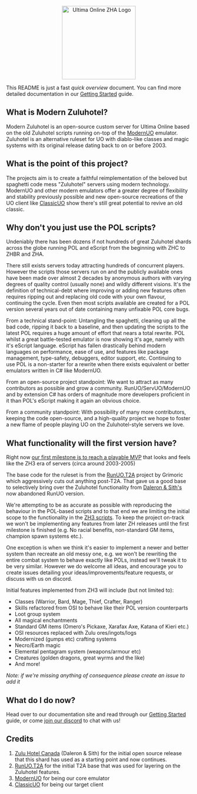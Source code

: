 <p align="center">
    <img src="https://i.imgur.com/KNDuNQs.png" width="200" height="200"  alt="Ultima Online ZHA Logo">
</p>

This README is just a fast *quick overview* document. You can find more detailed documentation in our [Getting Started](https://zuluhotel.com.au/modernzhdocs/docs/getting-started/) guide.

What is Modern Zuluhotel?
--------------
Modern Zuluhotel is an open-source custom server for Ultima Online based on the old Zuluhotel scripts running on-top of the [ModernUO](https://github.com/modernuo/ModernUO/) emulator.
Zuluhotel is an alternative ruleset for UO with diablo-like classes and magic systems with its original release dating back to on or before 2003. 

What is the point of this project?
--------------
The projects aim is to create a faithful reimplementation of the beloved but spaghetti code mess "Zuluhotel" servers using modern technology.
ModernUO and other modern emulators offer a greater degree of flexibility and stability previously possible and new open-source recreations of the UO client like [ClassicUO](https://github.com/andreakarasho/ClassicUO) show there's still great potential to revive an old classic.

Why don't you just use the POL scripts?
--------------

Undeniably there has been dozens if not hundreds of great Zuluhotel shards across the globe running POL and eScript from the beginning with ZHC to ZHBR and ZHA. 

There still exists servers today attracting hundreds of concurrent players. However the scripts those servers run on and the publicly available ones have been made over almost 2 decades by anonymous authors with varying degrees of quality control (usually none) and wildly different visions. 
It's the definition of technical-debt where improving or adding new features often requires ripping out and replacing old code with your own flavour, continuing the cycle. Even then most scripts available are created for a POL version several years out of date containing many unfixable POL core bugs. 

From a technical stand-point: Untangling the spaghetti, cleaning up all the bad code, ripping it back to a baseline, and then updating the scripts to the latest POL requires a huge amount of effort that nears a total rewrite. 
POL whilst a great battle-tested emulator is now showing it's age, namely with it's eScript language. eScript has fallen drastically behind modern languages on performance, ease of use, and features like package management, type-safety, debuggers, editor support, etc.
Continuing to use POL is a non-starter for a rewrite when there exists equivalent or better emulators written in C# like ModernUO.

From an open-source project standpoint: We want to attract as many contributors as possible and grow a community. RunUO/ServUO/ModernUO and by extension C# has orders of magnitude more developers proficient in it than POL's eScript making it again an obvious choice.

From a community standpoint: With possibility of many more contributors, keeping the code open-source, and a high-quality project we hope to foster a new flame of people playing UO on the Zuluhotel-style servers we love.

What functionality will the first version have?
--------------
Right now [our first milestone is to reach a playable MVP](https://github.com/zuluhotelaustralia/zuluhotel/milestone/1) that looks and feels like the ZH3 era of servers (circa around 2003-2005)

The base code for the ruleset is from the [RunUO.T2A](https://github.com/Grimoric/RunUO.T2A) project by Grimoric which aggressively cuts out anything post-T2A.
That gave us a good base to selectively bring over the Zuluhotel functionality from [Daleron & Sith's](https://zuluhotel.ca/) now abandoned RunUO version.

We're attempting to be as accurate as possible with reproducing the behaviour in the POL-based scripts and to that end we are limiting the initial scope to the functionality in the [ZH3 scripts](https://github.com/zuluhotelaustralia/uoaus).
To keep the project on-track we won't be implementing any features from later ZH releases until the first milestone is finished (e.g. No racial benefits, non-standard GM items, champion spawn systems etc.). 

One exception is when we think it's easier to implement a newer and better system than recreate an old messy one, e.g. we won't be rewriting the entire combat system to behave exactly like POLs, instead we'll tweak it to be very similar.
However we do welcome all ideas, and encourage you to create issues detailing your ideas/improvements/feature requests, or discuss with us on discord.

Initial features implemented from ZH3 will include (but not limited to):

 - Classes (Warrior, Bard, Mage, Thief, Crafter, Ranger)
 - Skills refactored from OSI to behave like their POL version counterparts
 - Loot group system
 - All magical enchantments
 - Standard GM items (Omero's Pickaxe, Xarafax Axe, Katana of Kieri etc.)
 - OSI resources replaced with Zulu ores/ingots/logs
 - Modernized (gumps etc) crafting systems
 - Necro/Earth magic
 - Elemental pentagram system (weapons/armour etc)
 - Creatures (golden dragons, great wyrms and the like)
 - And more!

*Note: if we're missing anything of consequence please create an issue to add it*

What do I do now?
-------------
Head over to our documentation site and read through our [Getting Started](https://zuluhotel.com.au/modernzhdocs/docs/getting-started/) guide, or come [join our discord](https://discord.gg/TNtDtK2sG4) to chat with us!

Credits
--------------
1. [Zulu Hotel Canada](https://zuluhotel.ca/) (Daleron & Sith) for the initial open source release that this shard has used as a starting point and now continues.
2. [RunUO.T2A](https://github.com/Grimoric/RunUO.T2A) for the initial T2A base that was used for layering on the Zuluhotel features.
3. [ModernUO](https://github.com/modernuo/ModernUO/) for being our core emulator
4. [ClassicUO](https://github.com/andreakarasho/ClassicUO) for being our target client